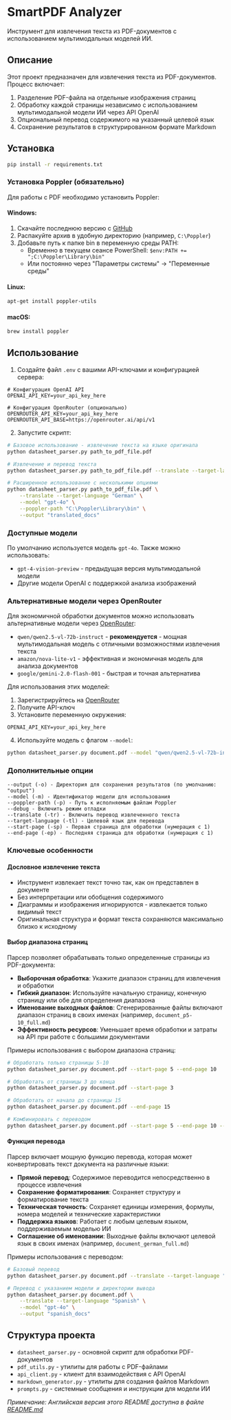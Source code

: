 # SmartPDF Analyzer

Инструмент для извлечения текста из PDF-документов с использованием мультимодальных моделей ИИ.

## Описание

Этот проект предназначен для извлечения текста из PDF-документов. Процесс включает:
1. Разделение PDF-файла на отдельные изображения страниц
2. Обработку каждой страницы независимо с использованием мультимодальной модели ИИ через API OpenAI
3. Опциональный перевод содержимого на указанный целевой язык
4. Сохранение результатов в структурированном формате Markdown

## Установка

```bash
pip install -r requirements.txt
```

### Установка Poppler (обязательно)

Для работы с PDF необходимо установить Poppler:

#### Windows:
1. Скачайте последнюю версию с [GitHub](https://github.com/oschwartz10612/poppler-windows/releases/)
2. Распакуйте архив в удобную директорию (например, `C:\Poppler`)
3. Добавьте путь к папке bin в переменную среды PATH:
   - Временно в текущем сеансе PowerShell: `$env:PATH += ";C:\Poppler\Library\bin"`
   - Или постоянно через "Параметры системы" → "Переменные среды"

#### Linux:
```bash
apt-get install poppler-utils
```

#### macOS:
```bash
brew install poppler
```

## Использование

1. Создайте файл `.env` с вашими API-ключами и конфигурацией сервера:
```
# Конфигурация OpenAI API
OPENAI_API_KEY=your_api_key_here

# Конфигурация OpenRouter (опционально)
OPENROUTER_API_KEY=your_api_key_here
OPENROUTER_API_BASE=https://openrouter.ai/api/v1
```

2. Запустите скрипт:
```bash
# Базовое использование - извлечение текста на языке оригинала
python datasheet_parser.py path_to_pdf_file.pdf

# Извлечение и перевод текста
python datasheet_parser.py path_to_pdf_file.pdf --translate --target-language "Russian"

# Расширенное использование с несколькими опциями
python datasheet_parser.py path_to_pdf_file.pdf \
    --translate --target-language "German" \
    --model "gpt-4o" \
    --poppler-path "C:\Poppler\Library\bin" \
    --output "translated_docs"
```

### Доступные модели

По умолчанию используется модель `gpt-4o`. Также можно использовать:
- `gpt-4-vision-preview` - предыдущая версия мультимодальной модели
- Другие модели OpenAI с поддержкой анализа изображений

### Альтернативные модели через OpenRouter

Для экономичной обработки документов можно использовать альтернативные модели через [OpenRouter](https://openrouter.ai/):
- `qwen/qwen2.5-vl-72b-instruct` - **рекомендуется** - мощная мультимодальная модель с отличными возможностями извлечения текста
- `amazon/nova-lite-v1` - эффективная и экономичная модель для анализа документов
- `google/gemini-2.0-flash-001` - быстрая и точная альтернатива

Для использования этих моделей:
1. Зарегистрируйтесь на [OpenRouter](https://openrouter.ai/)
2. Получите API-ключ
3. Установите переменную окружения:
```
OPENAI_API_KEY=your_api_key_here
```
4. Используйте модель с флагом `--model`:
```bash
python datasheet_parser.py document.pdf --model "qwen/qwen2.5-vl-72b-instruct"
```

### Дополнительные опции

```
--output (-o) - Директория для сохранения результатов (по умолчанию: "output")
--model (-m) - Идентификатор модели для использования
--poppler-path (-p) - Путь к исполняемым файлам Poppler
--debug - Включить режим отладки
--translate (-tr) - Включить перевод извлеченного текста
--target-language (-tl) - Целевой язык для перевода
--start-page (-sp) - Первая страница для обработки (нумерация с 1)
--end-page (-ep) - Последняя страница для обработки (нумерация с 1)
```

### Ключевые особенности

#### Дословное извлечение текста
- Инструмент извлекает текст точно так, как он представлен в документе
- Без интерпретации или обобщения содержимого
- Диаграммы и изображения игнорируются - извлекается только видимый текст
- Оригинальная структура и формат текста сохраняются максимально близко к исходному

#### Выбор диапазона страниц

Парсер позволяет обрабатывать только определенные страницы из PDF-документа:

- **Выборочная обработка**: Укажите диапазон страниц для извлечения и обработки
- **Гибкий диапазон**: Используйте начальную страницу, конечную страницу или обе для определения диапазона
- **Именование выходных файлов**: Сгенерированные файлы включают диапазон страниц в своих именах (например, `document_p5-10_full.md`)
- **Эффективность ресурсов**: Уменьшает время обработки и затраты на API при работе с большими документами

Примеры использования с выбором диапазона страниц:
```bash
# Обработать только страницы 5-10
python datasheet_parser.py document.pdf --start-page 5 --end-page 10

# Обработать от страницы 3 до конца
python datasheet_parser.py document.pdf --start-page 3

# Обработать от начала до страницы 15
python datasheet_parser.py document.pdf --end-page 15

# Комбинировать с переводом
python datasheet_parser.py document.pdf --start-page 5 --end-page 10 --translate --target-language "French"
```

#### Функция перевода

Парсер включает мощную функцию перевода, которая может конвертировать текст документа на различные языки:

- **Прямой перевод**: Содержимое переводится непосредственно в процессе извлечения
- **Сохранение форматирования**: Сохраняет структуру и форматирование текста
- **Техническая точность**: Сохраняет единицы измерения, формулы, номера моделей и технические характеристики
- **Поддержка языков**: Работает с любым целевым языком, поддерживаемым моделью ИИ
- **Соглашение об именовании**: Выходные файлы включают целевой язык в своих именах (например, `document_german_full.md`)

Примеры использования с переводом:
```bash
# Базовый перевод
python datasheet_parser.py document.pdf --translate --target-language "French"

# Перевод с указанием модели и директории вывода
python datasheet_parser.py document.pdf \
    --translate --target-language "Spanish" \
    --model "gpt-4o" \
    --output "spanish_docs"
```

## Структура проекта

- `datasheet_parser.py` - основной скрипт для обработки PDF-документов
- `pdf_utils.py` - утилиты для работы с PDF-файлами
- `api_client.py` - клиент для взаимодействия с API OpenAI
- `markdown_generator.py` - утилиты для создания файлов Markdown
- `prompts.py` - системные сообщения и инструкции для модели ИИ

*Примечание: Английская версия этого README доступна в файле [README.md](README.md)*